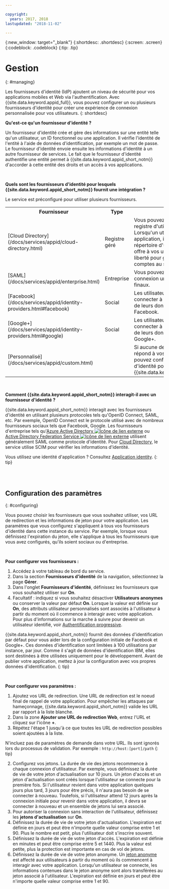 ```yaml
---

copyright:
  years: 2017, 2018
lastupdated: "2018-11-02"

---
```


{:new_window: target="_blank"}
{:shortdesc: .shortdesc}
{:screen: .screen}
{:codeblock: .codeblock}
{:tip: .tip}


# Gestion
{: #managing}

Les fournisseurs d'identité (IdP) ajoutent un niveau de sécurité pour vos applications mobiles et Web via l'authentification. Avec {{site.data.keyword.appid_full}}, vous pouvez configurer un ou plusieurs fournisseurs d'identité pour créer une expérience de connexion personnalisée pour vos utilisateurs.
{: shortdesc}


**Qu'est-ce qu'un fournisseur d'identité ?**

Un fournisseur d'identité crée et gère des informations sur une entité telle qu'un utilisateur, un ID fonctionnel ou une application. Il vérifie l'identité de l'entité à l'aide de données d'identification, par exemple un mot de passe. Le fournisseur d'identité envoie ensuite les informations d'identité à un autre fournisseur de services. Le fait que le fournisseur d'identité authentifie une entité permet à {{site.data.keyword.appid_short_notm}} d'accorder à cette entité des droits et un accès à vos applications.

</br>

**Quels sont les fournisseurs d'identité pour lesquels {{site.data.keyword.appid_short_notm}} fournit une intégration ?**

Le service est préconfiguré pour utiliser plusieurs fournisseurs.

<table>
  <tr>
    <th>Fournisseur</th>
    <th>Type</th>
    <th>Description</th>
  </tr>
  <tr>
    <td>[Cloud Directory](/docs/services/appid/cloud-directory.html)</td>
    <td>Registre géré</td>
    <td>Vous pouvez gérer votre propre registre d'utilisateurs dans le cloud. Lorsqu'un utilisateur s'inscrit à votre application, il est ajouté à votre répertoire d'utilisateurs. Cette option offre à vos utilisateurs une plus grande liberté pour gérer leurs propres comptes au sein de votre application.</td>
  </tr>
  <tr>
    <td>[SAML](/docs/services/appid/enterprise.html)</td>
    <td>Entreprise</td>
    <td>Vous pouvez créer une expérience de connexion unique pour vos utilisateurs finaux.</td>
  </tr>
  <tr>
    <td>[Facebook](/docs/services/appid/identity-providers.html#facebook)</td>
    <td>Social</td>
    <td>Les utilisateurs finaux peuvent se connecter à votre application à l'aide de leurs données d'identification Facebook.</td>
  </tr>
  <tr>
    <td>[Google+](/docs/services/appid/identity-providers.html#google)</td>
    <td>Social</td>
    <td>Les utilisateurs finaux peuvent se connecter à votre application à l'aide de leurs données d'identification Google+.</td>
  </tr>
  <tr>
    <td>[Personnalisé](/docs/services/appid/custom.html)</td>
    <td> </td>
    <td>Si aucune des options fournies ne répond à vos besoins particuliers, vous pouvez configurer votre propre flux d'identité pour l'utiliser avec {{site.data.keyword.appid_short_notm}}.</td>
  </tr>
  
</table>

</br>

**Comment {{site.data.keyword.appid_short_notm}} interagit-il avec un fournisseur d'identité ?**

{{site.data.keyword.appid_short_notm}} interagit avec les fournisseurs d'identité en utilisant plusieurs protocoles tels qu'OpenID Connect, SAML, etc. Par exemple, OpenID Connect est le protocole utilisé avec de nombreux fournisseurs sociaux tels que Facebook, Google. Les fournisseurs d'entreprise tels qu'<a href="https://www.ibm.com/blogs/bluemix/2018/03/setting-ibm-cloud-app-id-azure-active-directory/" target="_blank">Azure Active Directory <img src="../../icons/launch-glyph.svg" alt="Icône de lien externe"></a> ou <a href="https://www.ibm.com/blogs/bluemix/2018/03/setting-ibm-cloud-app-id-active-directory-federation-service/" target="_blank">Active Directory Federation Service <img src="../../icons/launch-glyph.svg" alt="Icône de lien externe"></a> utilisent généralement SAML comme protocole d'identité. Pour [Cloud Directory](cloud-directory.html), le service utilise SCIM pour vérifier les informations d'identité.

Vous utilisez une identité d'application ? Consultez [Application identity](app-to-app.html).
{: tip}

</br>
</br>

## Configuration des paramètres
{: #configuring}

Vous pouvez choisir les fournisseurs que vous souhaitez utiliser, vos URL de redirection et les informations de jeton pour votre application. Les paramètres que vous configurez s'appliquent à tous vos fournisseurs d'identité dans cette instance du service. Par exemple, lorsque vous définissez l'expiration du jeton, elle s'applique à tous les fournisseurs que vous avez configurés, qu'ils soient sociaux ou d'entreprise.

</br>

**Pour configurer vos fournisseurs :**

1. Accédez à votre tableau de bord du service.
2. Dans la section **Fournisseurs d'identité** de la navigation, sélectionnez la page **Gérer**.
3. Dans l'onglet **Fournisseurs d'identité**, définissez les fournisseurs que vous souhaitez utiliser sur **On**.
4. Facultatif : indiquez si vous souhaitez désactiver **Utilisateurs anonymes** ou conserver la valeur par défaut **On**. Lorsque la valeur est définie sur **On**, des attributs utilisateur personnalisés sont associés à l'utilisateur à partir du moment où il commence à interagir avec votre application. Pour plus d'informations sur la marche à suivre pour devenir un utilisateur identifié, voir [Authentification progressive](progressive.html#progressive).

{{site.data.keyword.appid_short_notm}} fournit des données d'identification par défaut pour vous aider lors de la configuration initiale de Facebook et Google+. Ces données d'identification sont limitées à 100 utilisations par instance, par jour. Comme il s'agit de données d'identification IBM, elles sont destinées à être utilisées uniquement pour le développement. Avant de publier votre application, mettez à jour la configuration avec vos propres données d'identification.
{: tip}

</br>

**Pour configurer vos paramètres :**

1. Ajoutez vos URL de redirection. Une URL de redirection est le noeud final de rappel de votre application. Pour empêcher les attaques par hameçonnage, {{site.data.keyword.appid_short_notm}} valide les URL par rapport à la liste blanche.
  1. Dans la zone **Ajouter une URL de redirection Web**, entrez l'URL et cliquez sur l'icône **+**.
  2. Répétez l'étape 1 jusqu'à ce que toutes les URL de redirection possibles soient ajoutées à la liste.

  N'incluez pas de paramètres de demande dans votre URL. Ils sont ignorés lors du processus de validation. Par exemple : `http://host:[port]/path`
  {: tip}

2. Configurez vos jetons. La durée de vie des jetons recommence à chaque connexion d'utilisateur. Par exemple, vous définissez la durée de vie de votre jeton d'actualisation sur 10 jours. Un jeton d'accès et un jeton d'actualisation sont créés lorsque l'utilisateur se connecte pour la première fois. Si l'utilisateur revient dans votre application quelques jours plus tard, 3 jours pour être précis, il n'aura pas besoin de se connecter à nouveau. Toutefois, si l'utilisateur attend 12 jours après la connexion initiale pour revenir dans votre application, il devra se connecter à nouveau et un ensemble de jetons lui sera associé.
  1. Pour autoriser la connexion sans interaction de l'utilisateur, définissez les **jetons d'actualisation** sur **On**.
  2. Définissez la durée de vie de votre jeton d'actualisation. L'expiration est définie en jours et peut être n'importe quelle valeur comprise entre 1 et 90. Plus le nombre est petit, plus l'utilisateur doit s'inscrire souvent.
  3. Définissez la durée de vie de votre jeton d'accès. L'expiration est définie en minutes et peut être comprise entre 5 et 1440. Plus la valeur est petite, plus la protection est importante en cas de vol de jetons.
  4. Définissez la durée de vie de votre jeton anonyme. Un [jeton anonyme](/docs/services/appid/progressive.html#anonymous) est affecté aux utilisateurs à partir du moment où ils commencent à interagir avec votre application. Lorsqu'un utilisateur se connecte, les informations contenues dans le jeton anonyme sont alors transférées au jeton associé à l'utilisateur. L'expiration est définie en jours et peut être n'importe quelle valeur comprise entre 1 et 90. 

</br>
</br>
